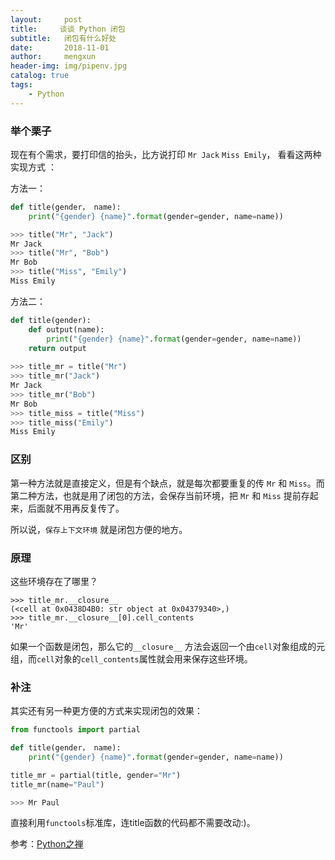 ```yaml
---
layout:     post
title:     谈谈 Python 闭包
subtitle:   闭包有什么好处
date:       2018-11-01
author:     mengxun
header-img: img/pipenv.jpg
catalog: true
tags:
    - Python
---
```


### 举个栗子

现在有个需求，要打印信的抬头，比方说打印 `Mr Jack` `Miss Emily`， 看看这两种实现方式 ：

方法一：
```python
def title(gender， name):
	print("{gender} {name}".format(gender=gender, name=name))

>>> title("Mr", "Jack")
Mr Jack
>>> title("Mr", "Bob")
Mr Bob
>>> title("Miss", "Emily")
Miss Emily
```

方法二：
```python
def title(gender):
	def output(name):
		print("{gender} {name}".format(gender=gender, name=name))
	return output
	
>>> title_mr = title("Mr")
>>> title_mr("Jack")
Mr Jack
>>> title_mr("Bob")
Mr Bob
>>> title_miss = title("Miss")
>>> title_miss("Emily")
Miss Emily
```

### 区别

第一种方法就是直接定义，但是有个缺点，就是每次都要重复的传 `Mr` 和 `Miss`。而第二种方法，也就是用了闭包的方法，会保存当前环境，把 `Mr` 和 `Miss` 提前存起来，后面就不用再反复传了。

所以说，`保存上下文环境` 就是闭包方便的地方。

### 原理

这些环境存在了哪里？

```
>>> title_mr.__closure__
(<cell at 0x0438D4B0: str object at 0x04379340>,)
>>> title_mr.__closure__[0].cell_contents
'Mr'
```

如果一个函数是闭包，那么它的`__closure__`
方法会返回一个由`cell`对象组成的元组，而`cell`对象的`cell_contents`属性就会用来保存这些环境。

### 补注

其实还有另一种更方便的方式来实现闭包的效果：

```python
from functools import partial

def title(gender， name):
	print("{gender} {name}".format(gender=gender, name=name))

title_mr = partial(title, gender="Mr")
title_mr(name="Paul")

>>> Mr Paul
```

直接利用`functools`标准库，连title函数的代码都不需要改动:)。

参考：[Python之禅](https://foofish.net/python-closure.html)

